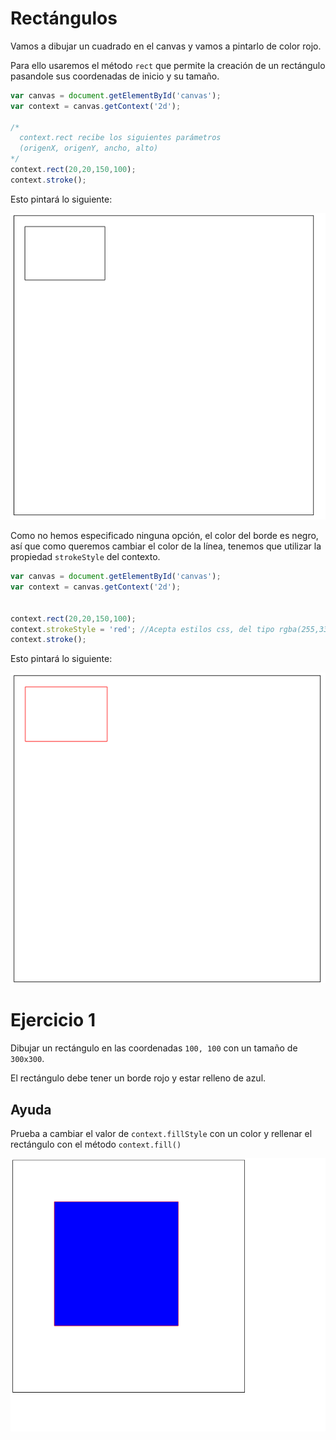 # Rectángulos

Vamos a dibujar un cuadrado en el canvas y vamos a pintarlo de color rojo.


Para ello usaremos el método `rect` que permite la creación de un rectángulo pasandole sus coordenadas de inicio y su tamaño.

```javascript
var canvas = document.getElementById('canvas');
var context = canvas.getContext('2d');

/*
  context.rect recibe los siguientes parámetros
  (origenX, origenY, ancho, alto)
*/
context.rect(20,20,150,100);
context.stroke();
```

Esto pintará lo siguiente: 

![](https://github.com/rafinskipg/introductioncanvas/raw/master/img/teory/chapter_1/rect.png)

Como no hemos especificado ninguna opción, el color del borde es negro, así que como queremos cambiar el color de la línea, tenemos que utilizar la propiedad `strokeStyle` del contexto.

```javascript
var canvas = document.getElementById('canvas');
var context = canvas.getContext('2d');


context.rect(20,20,150,100);
context.strokeStyle = 'red'; //Acepta estilos css, del tipo rgba(255,33,155,0.4);
context.stroke();
```

Esto pintará lo siguiente: 

![](https://github.com/rafinskipg/introductioncanvas/raw/master/img/teory/chapter_1/rect_red.png)

# Ejercicio 1

Dibujar un rectángulo en las coordenadas `100, 100` con un tamaño de `300x300`.

El rectángulo debe tener un borde rojo y estar relleno de azul.

## Ayuda
Prueba a cambiar el valor de `context.fillStyle` con un color y rellenar el rectángulo con el método `context.fill()`

![](https://github.com/rafinskipg/introductioncanvas/raw/master/img/exercises/chapter_1_exercise_1.png)